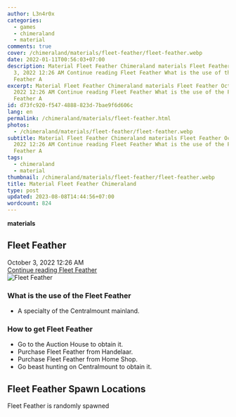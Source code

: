 ```yaml
---
author: L3n4r0x
categories:
  - games
  - chimeraland
  - material
comments: true
cover: /chimeraland/materials/fleet-feather/fleet-feather.webp
date: 2022-01-11T00:56:03+07:00
description: Material Fleet Feather Chimeraland materials Fleet Feather October
  3, 2022 12:26 AM Continue reading Fleet Feather What is the use of the Fleet
  Feather A
excerpt: Material Fleet Feather Chimeraland materials Fleet Feather October 3,
  2022 12:26 AM Continue reading Fleet Feather What is the use of the Fleet
  Feather A
id: d73fc920-f547-4888-823d-7bae9f6d606c
lang: en
permalink: /chimeraland/materials/fleet-feather.html
photos:
  - /chimeraland/materials/fleet-feather/fleet-feather.webp
subtitle: Material Fleet Feather Chimeraland materials Fleet Feather October 3,
  2022 12:26 AM Continue reading Fleet Feather What is the use of the Fleet
  Feather A
tags:
  - chimeraland
  - material
thumbnail: /chimeraland/materials/fleet-feather/fleet-feather.webp
title: Material Fleet Feather Chimeraland
type: post
updated: 2023-08-08T14:44:56+07:00
wordcount: 824
---
```


<link
  rel="stylesheet"
  href="https://rawcdn.githack.com/dimaslanjaka/Web-Manajemen/870a349/css/bootstrap-5-3-0-alpha3-wrapper.css"
/>
<section id="bootstrap-wrapper">
  <div data-bs-theme="dark">
    <div
      class="row g-0 border rounded overflow-hidden flex-md-row mb-4 shadow-sm position-relative bg-dark text-light"
    >
      <div class="col p-4 d-flex flex-column position-static">
        <strong class="d-inline-block mb-2 text-success">materials</strong>
        <h2 class="mb-0">Fleet Feather</h2>
        <div class="mb-1 text-muted">October 3, 2022 12:26 AM</div>
        <a
          href="/chimeraland/materials/fleet-feather.html"
          class="stretched-link d-none text-primary"
          >Continue reading Fleet Feather</a
        >
      </div>
      <div class="col-auto d-none d-md-block d-lg-block">
        <img
          src="https://www.webmanajemen.com/chimeraland/materials/fleet-feather/fleet-feather.webp"
          alt="Fleet Feather"
        />
      </div>
    </div>
    <div class="row">
      <div class="col-lg-6 col-12 mb-2">
        <div class="card">
          <div class="card-body">
            <h3 class="card-title">What is the use of the Fleet Feather</h3>
            <div class="card-text">
              <ul>
                <li>A specialty of the Centralmount mainland.</li>
              </ul>
            </div>
          </div>
        </div>
      </div>
      <div class="col-lg-6 col-12 mb-2">
        <div class="card">
          <div class="card-body">
            <h3 class="card-title">How to get Fleet Feather</h3>
            <div class="card-text">
              <ul>
                <li>Go to the Auction House to obtain it.</li>
                <li>Purchase Fleet Feather from Handelaar.</li>
                <li>Purchase Fleet Feather from Home Shop.</li>
                <li>Go beast hunting on Centralmount to obtain it.</li>
              </ul>
            </div>
          </div>
        </div>
      </div>
      <div class="col-12 mb-2">
        <h2>Fleet Feather Spawn Locations</h2>
        <p>Fleet Feather is randomly spawned</p>
      </div>
    </div>
  </div>
</section>